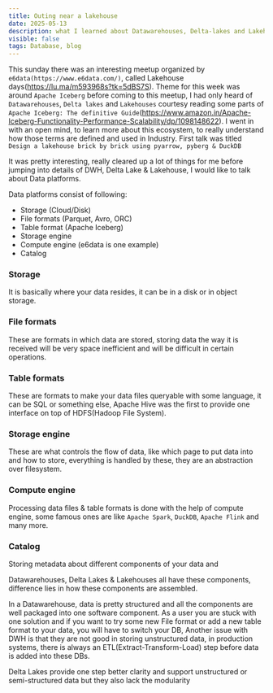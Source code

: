 ```yaml
---
title: Outing near a lakehouse 
date: 2025-05-13
description: what I learned about Datawarehouses, Delta-lakes and Lakehouses 
visible: false
tags: Database, blog
---
```

This sunday there was an interesting meetup organized by `e6data(https://www.e6data.com/)`, called Lakehouse days(https://lu.ma/m593968s?tk=5dBS7S).
Theme for this week was around `Apache Iceberg` before coming to this meetup, I had only heard of `Datawarehouses`, `Delta lakes` and `Lakehouses` courtesy reading some parts of `Apache Iceberg: The definitive Guide`(https://www.amazon.in/Apache-Iceberg-Functionality-Performance-Scalability/dp/1098148622).
I went in with an open mind, to learn more about this ecosystem, to really understand how those terms are defined and used in Industry.
First talk was titled `Design a lakehouse brick by brick using pyarrow, pyberg & DuckDB`

It was pretty interesting, really cleared up a lot of things for me before jumping into details of DWH, Delta Lake & Lakehouse, I would like to talk about Data platforms.

Data platforms consist of following:
- Storage (Cloud/Disk)
- File formats (Parquet, Avro, ORC)
- Table format (Apache Iceberg)
- Storage engine
- Compute engine (e6data is one example) 
- Catalog 

### **Storage**
It is basically where your data resides, it can be in a disk or in object storage.

### **File formats**
These are formats in which data are stored, storing data the way it is received will be very space inefficient and will be difficult
in certain operations.

### **Table formats**
These are formats to make your data files queryable with some language, it can be SQL or something else, Apache Hive was the first
to provide one interface on top of HDFS(Hadoop File System).

### **Storage engine**
These are what controls the flow of data, like which page to put data into and how to store, everything is handled by these, they are an abstraction over filesystem.

### **Compute engine**
Processing data files & table formats is done with the help of compute engine, some famous ones are like `Apache Spark`, `DuckDB`, `Apache Flink` and many more.

### **Catalog**
Storing metadata about different components of your data and 

Datawarehouses, Delta Lakes & Lakehouses all have these components, difference lies in how these components are assembled.

In a Datawarehouse, data is pretty structured and all the components are well packaged into one software component. As a user you
are stuck with one solution and if you want to try some new File format or add a new table format to your data, you will have to
switch your DB, Another issue with DWH is that they are not good in storing unstructured data, in production systems, there is 
always an ETL(Extract-Transform-Load) step before data is added into these DBs.

Delta Lakes provide one step better clarity and support unstructured or semi-structured data but they also lack the modularity 
